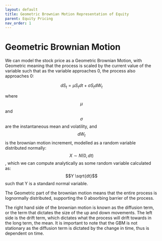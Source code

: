 ```yaml
---
layout: default
title: Geometric Brownian Motion Representation of Equity
parent: Equity Pricing
nav_order: 1
---
```


# Geometric Brownian Motion
We can model the stock price as a Geometric Brownian Motion, with Geometric meaning that the process is scaled by the current value of the variable such that as the variable approaches 0, the process also approaches 0:

$$dS_t = \mu S_t dt + \sigma S_t dW_t$$

where $$\mu$$ and $$\sigma$$ are the instantaneous mean and volatility, and $$dW_t$$ is the brownian motion increment, modelled as a random variable distributed normally: $$X \sim N(0, dt)$$, which we can compute analytically as some random variable calculated as: $$Y \sqrt{dt}$$ such that Y is a standard normal variable.

The Geometric part of the brownian motion means that the entire process is lognormally distributed, supporting the 0 absorbing barrier of the process.

The right hand side of the brownian motion is known as the diffusion term, or the term that dictates the size of the up and down movements. The left side is the drift term, which dictates what the process will drift towards in the long term, the mean. It is important to note that the GBM is not stationary as the diffusion term is dictated by the change in time, thus is dependent on time. 


